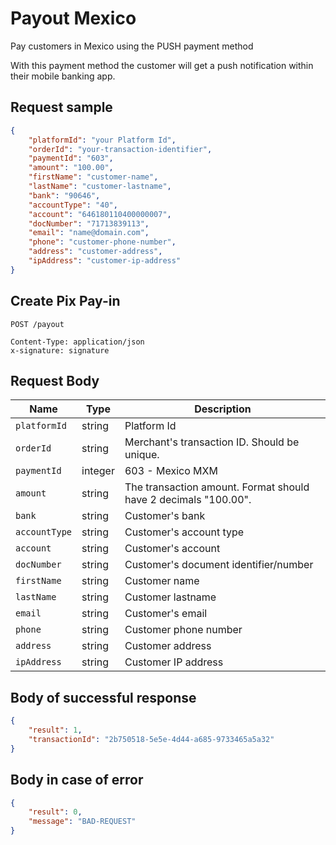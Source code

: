 # Payout Mexico

Pay customers in Mexico using the PUSH payment method

With this payment method the customer will get a push notification within their mobile banking app.

## Request sample

```json
{
    "platformId": "your Platform Id",
    "orderId": "your-transaction-identifier",
    "paymentId": "603",
    "amount": "100.00",
    "firstName": "customer-name",
    "lastName": "customer-lastname",
    "bank": "90646",
    "accountType": "40",
    "account": "646180110400000007",
    "docNumber": "71713839113",
    "email": "name@domain.com",
    "phone": "customer-phone-number",
    "address": "customer-address",
    "ipAddress": "customer-ip-address"
}
```
## Create Pix Pay-in
```http
POST /payout

Content-Type: application/json
x-signature: signature
```
## Request Body
| Name | Type | Description |
|-------------|--------|-------------------------------|
| `platformId` | string | Platform Id |
| `orderId` | string | Merchant's transaction ID. Should be unique. |
| `paymentId` | integer| 603 - Mexico MXM |
| `amount` | string | The transaction amount. Format should have 2 decimals "100.00". |
| `bank` | string | Customer's bank |
| `accountType` | string | Customer's account type |
| `account` | string | Customer's account |
| `docNumber` | string | Customer's document identifier/number |
| `firstName` | string | Customer name |
| `lastName` | string | Customer lastname |
| `email` | string | Customer's email |
| `phone` | string | Customer phone number |
| `address` | string | Customer address |
| `ipAddress` | string | Customer IP address |

## Body of successful response
```json
{
    "result": 1,
    "transactionId": "2b750518-5e5e-4d44-a685-9733465a5a32"
}
```

## Body in case of error
```json
{
    "result": 0,
    "message": "BAD-REQUEST"
}
```

